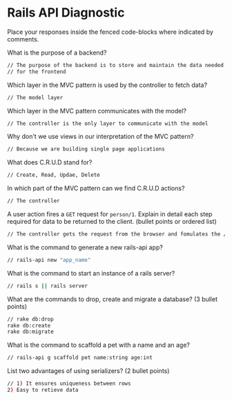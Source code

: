 # Rails API Diagnostic

Place your responses inside the fenced code-blocks where indicated by comments.


What is the purpose of a backend?

```bash
// The purpose of the backend is to store and maintain the data needed
// for the frontend
```

Which layer in the MVC pattern is used by the controller to fetch data?

```bash
// The model layer
```

Which layer in the MVC pattern communicates with the model?

```bash
// The controller is the only layer to communicate with the model
```

Why don't we use views in our interpretation of the MVC pattern?

```bash
// Because we are building single page applications
```

What does C.R.U.D stand for?

```bash
// Create, Read, Updae, Delete
```

In which part of the MVC pattern can we find C.R.U.D actions?

```bash
// The controller
```

A user action fires a `GET` request for `person/1`. Explain in detail each step
required for data to be returned to the client. (bullet points or ordered list)

```bash
// The controller gets the request from the browser and fomulates the // request to the model layer. The model retrieves the request and   retrieves it from the database and returns it back to the controller which then sends the data to the browser
```

What is the command to generate a new rails-api app?

```bash
// rails-api new "app_name"
```

What is the command to start an instance of a rails server?

```bash
// rails s || rails server
```

What are the commands to drop, create and migrate a database? (3 bullet points)

```bash
// rake db:drop
rake db:create
rake db:migrate
```

What is the command to scaffold a pet with a name and an age?

```bash
// rails-api g scaffold pet name:string age:int
```

List two advantages of using serializers? (2 bullet points)

```bash
// 1) It ensures uniqueness between rows
2) Easy to retieve data
```
